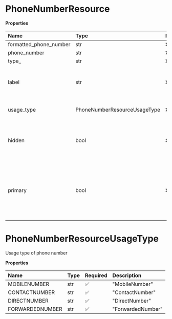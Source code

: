 # PhoneNumberResource

**Properties**

| Name                   | Type                         | Required | Description                                                                               |
| :--------------------- | :--------------------------- | :------- | :---------------------------------------------------------------------------------------- |
| formatted_phone_number | str                          | ❌       |                                                                                           |
| phone_number           | str                          | ❌       |                                                                                           |
| type\_                 | str                          | ❌       |                                                                                           |
| label                  | str                          | ❌       | Custom user name of a phone number, if any                                                |
| usage_type             | PhoneNumberResourceUsageType | ❌       | Usage type of phone number                                                                |
| hidden                 | bool                         | ❌       | Specifies if a phone number should be hidden or not                                       |
| primary                | bool                         | ❌       | Specifies if the number is primary, i.e. displayed as 'main number' and called by default |

# PhoneNumberResourceUsageType

Usage type of phone number

**Properties**

| Name            | Type | Required | Description       |
| :-------------- | :--- | :------- | :---------------- |
| MOBILENUMBER    | str  | ✅       | "MobileNumber"    |
| CONTACTNUMBER   | str  | ✅       | "ContactNumber"   |
| DIRECTNUMBER    | str  | ✅       | "DirectNumber"    |
| FORWARDEDNUMBER | str  | ✅       | "ForwardedNumber" |

<!-- This file was generated by liblab | https://liblab.com/ -->
